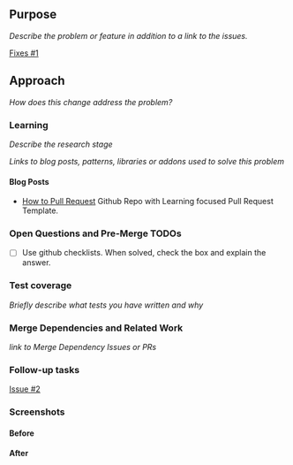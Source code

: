 ## Purpose
_Describe the problem or feature in addition to a link to the issues._

[Fixes #1](https://github.com/flexyford/pull-request/issues)

## Approach
_How does this change address the problem?_

### Learning
_Describe the research stage_

_Links to blog posts, patterns, libraries or addons used to solve this problem_

#### Blog Posts
- [How to Pull Request](https://github.com/flexyford/pull-request) Github Repo with Learning focused Pull Request Template.

### Open Questions and Pre-Merge TODOs
- [ ] Use github checklists. When solved, check the box and explain the answer.

### Test coverage 
_Briefly describe what tests you have written and why_

### Merge Dependencies and Related Work
_link to Merge Dependency Issues or PRs_

### Follow-up tasks
[Issue #2](https://github.com/flexyford/pull-request/issues)

### Screenshots
#### Before
#### After

